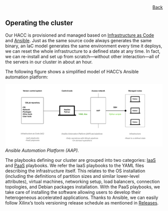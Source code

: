 <div id="readme" class="Box-body readme blob js-code-block-container">
<article class="markdown-body entry-content p-3 p-md-6" itemprop="text">
<p align="right">
<a href="https://github.com/fpgasystems/hacc/blob/main/README.md">Back</a>
</p>

# Operating the cluster

<!-- We manage our HACC fully automatic: there is no room for manual administration. By using [Ansible](docs/vocabulary.md#ansible),  -->

Our HACC is provisioned and managed based on [Infrastructure as Code](../docs/vocabulary.md#infrastructure-as-code) and [Ansible](../docs/vocabulary.md#ansible). Just as the same source code always generates the same binary, an IaC model generates the same environment every time it deploys, we can reset the whole infrastructure to a defined state at any time. In fact, we can re-install and set up from scratch—without other interaction—all of the servers in our cluster in about an hour. <!-- Infrastructure as code (IaC) uses DevOps methodology and versioning with a descriptive model to define and deploy infrastructure, such as networks, virtual machines, load balancers, and connection topologies. Just as the same source code always generates the same binary, an IaC model generates the same environment every time it deploys. -->

The following figure shows a simplified model of HACC’s Ansible automation platform:

![Ansible Automation Platform (AAP).](../imgs/ansible.png "Ansible Automation Platform (AAP).")
*Ansible Automation Platform (AAP).*

The playbooks defining our cluster are grouped into two categories: [IaaS](../docs/vocabulary.md#infrastructure-as-a-service-iaas) and [PaaS](../docs/vocabulary.md#platform-as-a-service-paas) playbooks. We refer the IaaS playbooks to the YAML files describing the infrastructure itself. This relates to the OS installation (including the definitions of partition sizes and similar lower-level attributes), virtual machines, networking setup, load balancers, connection topologies, and Debian packages installation. With the PaaS playbooks, we take care of installing the software allowing users to develop their heterogeneous accelerated applications. Thanks to Ansible, we can easily follow Xilinx’s tools versioning release schedule as mentioned in [Releases](../README.md/#releases).


<!-- The playbooks and task definning our cluster are grouped into two categories: IaaS and PaaS. We refer to the IaaS playbooks to those definning the infrastructure itself and related to the OS installation (including the definitions of partition sizes and similar lower-level attributes), networking setup, and Debian packages installation. With the PaaS playbooks we take care of the the software allowing our users to develop their heterogeneous accelerated applications, including XRT’s Xilinx Board Utility (xbutil), Xilinx tools (Vivado, Vitis_HLS, Vitis), the flashable partitions (or base shell) running on the FPGA, and any other sort of user tools we programed ourserlves. Thanks to Ansible we are able to easily follow Xilinx’s tools versioning release schedule as mentioned in [Releases](../README.md/#releases). -->

<!-- Such a process includes installing not only the operating system and Debian packages but also all Xilinx tools, the deployment and development platforms, the base shells’ programming (with a handled servers’ cold boot), and networking configuration. In addition, the YAML-based playbooks and tasks allow us to inherently document servers and cluster setup.



------------

Operations (we actually are managing the cluster with DevOps ==> an agile approach to handle the cluster)
Managed cluster which is publicly available.

THis is not a service... We provide access to a cluster in a more low-level... Service is much more abstracted... here we are still accessing the whole server and we can operate with more freedom. 

It could be PaaS but S (Service) would be too ambitious... PaaS won’t be wrong

IaaS would be correct. Ansible is a platform supporting IaaS. Ansible helps us or support our IaaS. With ansible we install XRT that brings us to PaaS ===> so IaaS would be the installation and setup of the network, OS, etc. and then we go one step forward with XRT/PaaS. 

Ansible ===> Infrastructure as a code. We define everything in a code in a repository => this was the main design decision... 
Infrastructure as code was the primary design choice we made. Infrastructure as Code is a paradigm. Which allows us that allows us to test hardware designs between Xilinx realeses for better availability and mainteinability (much better with Ansible as we know that all the systems are in the same state!).

ANSIBLE makes the operation of the cluster easier ==> is the tool we choose because our support department had the know-how. 


-Public cloud? Private cloud? Managed cloud?
-Networking architecture? What happens when we do SSH to the cluster but then the Mellanox and IPs are in another LAN?
-Ansible reference model? -->